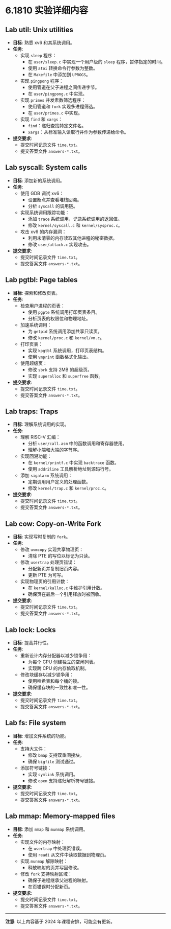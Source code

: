 # 6.1810 实验详细内容

## Lab util: Unix utilities
- **目标**: 熟悉 xv6 和其系统调用。
- **任务**:
  - 实现 `sleep` 程序：
    - 在 `user/sleep.c` 中实现一个用户级的 `sleep` 程序，暂停指定的时间。
    - 使用 `atoi` 转换命令行参数为整数。
    - 在 `Makefile` 中添加到 `UPROGS`。
  - 实现 `pingpong` 程序：
    - 使用管道在父子进程之间传递字节。
    - 在 `user/pingpong.c` 中实现。
  - 实现 `primes` 并发素数筛选程序：
    - 使用管道和 `fork` 实现多进程筛选。
    - 在 `user/primes.c` 中实现。
  - 实现 `find` 和 `xargs`：
    - `find`：递归查找特定文件名。
    - `xargs`：从标准输入读取行并作为参数传递给命令。
- **提交要求**:
  - 提交时间记录文件 `time.txt`。
  - 提交答案文件 `answers-*.txt`。

## Lab syscall: System calls
- **目标**: 添加新的系统调用。
- **任务**:
  - 使用 GDB 调试 xv6：
    - 设置断点并查看堆栈回溯。
    - 分析 `syscall` 的调用链。
  - 实现系统调用跟踪功能：
    - 添加 `trace` 系统调用，记录系统调用的返回值。
    - 修改 `kernel/syscall.c` 和 `kernel/sysproc.c`。
  - 攻击 xv6 的内存漏洞：
    - 利用未清零的内存读取其他进程的秘密数据。
    - 修改 `user/attack.c` 实现攻击。
- **提交要求**:
  - 提交时间记录文件 `time.txt`。
  - 提交答案文件 `answers-*.txt`。

## Lab pgtbl: Page tables
- **目标**: 探索和修改页表。
- **任务**:
  - 检查用户进程的页表：
    - 使用 `pgpte` 系统调用打印页表条目。
    - 分析页表的权限位和物理地址。
  - 加速系统调用：
    - 为 `getpid` 系统调用添加共享只读页。
    - 修改 `kernel/proc.c` 和 `kernel/vm.c`。
  - 打印页表：
    - 实现 `kpgtbl` 系统调用，打印页表结构。
    - 使用 `vmprint` 函数格式化输出。
  - 使用超级页：
    - 修改 `sbrk` 支持 2MB 的超级页。
    - 实现 `superalloc` 和 `superfree` 函数。
- **提交要求**:
  - 提交时间记录文件 `time.txt`。
  - 提交答案文件 `answers-*.txt`。

## Lab traps: Traps
- **目标**: 理解系统调用的实现。
- **任务**:
  - 理解 RISC-V 汇编：
    - 分析 `user/call.asm` 中的函数调用和寄存器使用。
    - 理解小端和大端的字节序。
  - 实现回溯功能：
    - 在 `kernel/printf.c` 中实现 `backtrace` 函数。
    - 使用 `addr2line` 工具解析地址到源码行号。
  - 添加 `sigalarm` 系统调用：
    - 定期调用用户定义的处理函数。
    - 修改 `kernel/trap.c` 和 `kernel/proc.c`。
- **提交要求**:
  - 提交时间记录文件 `time.txt`。
  - 提交答案文件 `answers-*.txt`。

## Lab cow: Copy-on-Write Fork
- **目标**: 实现写时复制的 `fork`。
- **任务**:
  - 修改 `uvmcopy` 实现共享物理页：
    - 清除 PTE 的写位以标记为只读。
  - 修改 `usertrap` 处理页错误：
    - 分配新页并复制旧页内容。
    - 更新 PTE 为可写。
  - 实现物理页的引用计数：
    - 在 `kernel/kalloc.c` 中维护引用计数。
    - 确保页在最后一个引用释放时被回收。
- **提交要求**:
  - 提交时间记录文件 `time.txt`。
  - 提交答案文件 `answers-*.txt`。

## Lab lock: Locks
- **目标**: 提高并行性。
- **任务**:
  - 重新设计内存分配器以减少锁争用：
    - 为每个 CPU 创建独立的空闲列表。
    - 实现跨 CPU 的内存偷取机制。
  - 修改块缓存以减少锁争用：
    - 使用哈希表和每个桶的锁。
    - 确保缓存块的一致性和唯一性。
- **提交要求**:
  - 提交时间记录文件 `time.txt`。
  - 提交答案文件 `answers-*.txt`。

## Lab fs: File system
- **目标**: 增加文件系统的功能。
- **任务**:
  - 支持大文件：
    - 修改 `bmap` 支持双重间接块。
    - 确保 `bigfile` 测试通过。
  - 添加符号链接：
    - 实现 `symlink` 系统调用。
    - 修改 `open` 支持递归解析符号链接。
- **提交要求**:
  - 提交时间记录文件 `time.txt`。
  - 提交答案文件 `answers-*.txt`。

## Lab mmap: Memory-mapped files
- **目标**: 添加 `mmap` 和 `munmap` 系统调用。
- **任务**:
  - 实现文件的内存映射：
    - 在 `usertrap` 中处理页错误。
    - 使用 `readi` 从文件中读取数据到物理页。
  - 实现 `munmap` 解除映射：
    - 释放映射的页并写回修改。
  - 修改 `fork` 支持映射区域：
    - 确保子进程继承父进程的映射。
    - 在页错误时分配新页。
- **提交要求**:
  - 提交时间记录文件 `time.txt`。
  - 提交答案文件 `answers-*.txt`。

---

**注意**: 以上内容基于 2024 年课程安排，可能会有更新。

